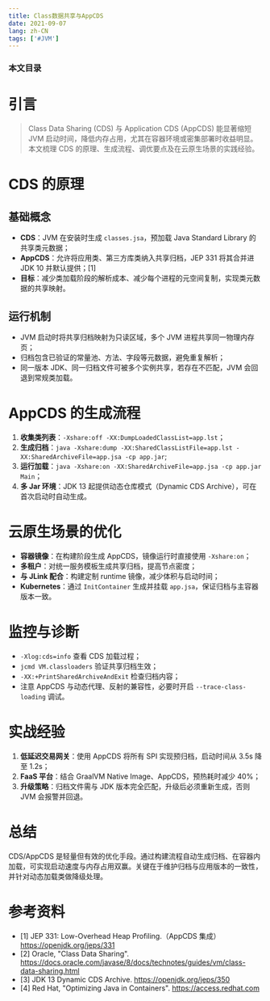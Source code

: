 ```yaml
---
title: Class数据共享与AppCDS
date: 2021-09-07
lang: zh-CN
tags: ['#JVM']
---
```


### 本文目录
<!-- toc -->

# 引言
> Class Data Sharing (CDS) 与 Application CDS (AppCDS) 能显著缩短 JVM 启动时间，降低内存占用，尤其在容器环境或密集部署时收益明显。本文梳理 CDS 的原理、生成流程、调优要点及在云原生场景的实践经验。

# CDS 的原理
## 基础概念
- **CDS**：JVM 在安装时生成 `classes.jsa`，预加载 Java Standard Library 的共享类元数据；
- **AppCDS**：允许将应用类、第三方库类纳入共享归档，JEP 331 将其合并进 JDK 10 并默认提供；[1]
- **目标**：减少类加载阶段的解析成本、减少每个进程的元空间复制，实现类元数据的共享映射。

## 运行机制
- JVM 启动时将共享归档映射为只读区域，多个 JVM 进程共享同一物理内存页；
- 归档包含已验证的常量池、方法、字段等元数据，避免重复解析；
- 同一版本 JDK、同一归档文件可被多个实例共享，若存在不匹配，JVM 会回退到常规类加载。

# AppCDS 的生成流程
1. **收集类列表**：`-Xshare:off -XX:DumpLoadedClassList=app.lst`；
2. **生成归档**：`java -Xshare:dump -XX:SharedClassListFile=app.lst -XX:SharedArchiveFile=app.jsa -cp app.jar`; 
3. **运行加载**：`java -Xshare:on -XX:SharedArchiveFile=app.jsa -cp app.jar Main`；
4. **多 Jar 环境**：JDK 13 起提供动态仓库模式（Dynamic CDS Archive），可在首次启动时自动生成。

# 云原生场景的优化
- **容器镜像**：在构建阶段生成 AppCDS，镜像运行时直接使用 `-Xshare:on`；
- **多租户**：对统一服务模板生成共享归档，提高节点密度；
- **与 JLink 配合**：构建定制 runtime 镜像，减少体积与启动时间；
- **Kubernetes**：通过 `InitContainer` 生成并挂载 `app.jsa`，保证归档与主容器版本一致。

# 监控与诊断
- `-Xlog:cds=info` 查看 CDS 加载过程；
- `jcmd VM.classloaders` 验证共享归档生效；
- `-XX:+PrintSharedArchiveAndExit` 检查归档内容；
- 注意 AppCDS 与动态代理、反射的兼容性，必要时开启 `--trace-class-loading` 调试。

# 实战经验
1. **低延迟交易网关**：使用 AppCDS 将所有 SPI 实现预归档，启动时间从 3.5s 降至 1.2s；
2. **FaaS 平台**：结合 GraalVM Native Image、AppCDS，预热耗时减少 40%；
3. **升级策略**：归档文件需与 JDK 版本完全匹配，升级后必须重新生成，否则 JVM 会报警并回退。

# 总结
CDS/AppCDS 是轻量但有效的优化手段。通过构建流程自动生成归档、在容器内加载，可实现启动速度与内存占用双赢。关键在于维护归档与应用版本的一致性，并针对动态加载类做降级处理。

# 参考资料
- [1] JEP 331: Low-Overhead Heap Profiling.（AppCDS 集成）https://openjdk.org/jeps/331
- [2] Oracle, "Class Data Sharing". https://docs.oracle.com/javase/8/docs/technotes/guides/vm/class-data-sharing.html
- [3] JDK 13 Dynamic CDS Archive. https://openjdk.org/jeps/350
- [4] Red Hat, "Optimizing Java in Containers". https://access.redhat.com
